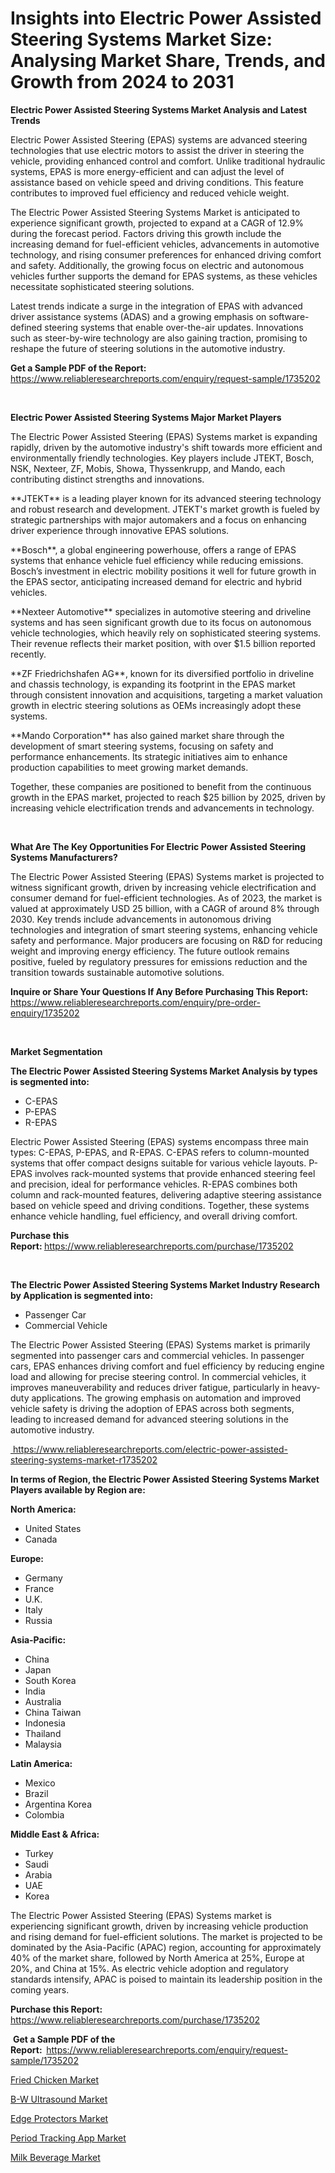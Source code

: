 <p><h1>Insights into Electric Power Assisted Steering Systems Market Size: Analysing Market Share, Trends, and Growth from 2024 to 2031</h1></p><p><strong>Electric Power Assisted Steering Systems Market Analysis and Latest Trends</strong></p>
<p><p>Electric Power Assisted Steering (EPAS) systems are advanced steering technologies that use electric motors to assist the driver in steering the vehicle, providing enhanced control and comfort. Unlike traditional hydraulic systems, EPAS is more energy-efficient and can adjust the level of assistance based on vehicle speed and driving conditions. This feature contributes to improved fuel efficiency and reduced vehicle weight.</p><p>The Electric Power Assisted Steering Systems Market is anticipated to experience significant growth, projected to expand at a CAGR of 12.9% during the forecast period. Factors driving this growth include the increasing demand for fuel-efficient vehicles, advancements in automotive technology, and rising consumer preferences for enhanced driving comfort and safety. Additionally, the growing focus on electric and autonomous vehicles further supports the demand for EPAS systems, as these vehicles necessitate sophisticated steering solutions. </p><p>Latest trends indicate a surge in the integration of EPAS with advanced driver assistance systems (ADAS) and a growing emphasis on software-defined steering systems that enable over-the-air updates. Innovations such as steer-by-wire technology are also gaining traction, promising to reshape the future of steering solutions in the automotive industry.</p></p>
<p><strong>Get a Sample PDF of the Report:&nbsp;</strong> <a href="https://www.reliableresearchreports.com/enquiry/request-sample/1735202?utm_campaign=112&utm_medium=2&utm_source=Github&utm_content=ia&utm_term=08102024&utm_id=electric-power-assisted-steering-systems">https://www.reliableresearchreports.com/enquiry/request-sample/1735202</a></p>
<p>&nbsp;</p>
<p><strong>Electric Power Assisted Steering Systems Major Market Players</strong></p>
<p><p>The Electric Power Assisted Steering (EPAS) Systems market is expanding rapidly, driven by the automotive industry's shift towards more efficient and environmentally friendly technologies. Key players include JTEKT, Bosch, NSK, Nexteer, ZF, Mobis, Showa, Thyssenkrupp, and Mando, each contributing distinct strengths and innovations.</p><p>**JTEKT** is a leading player known for its advanced steering technology and robust research and development. JTEKT's market growth is fueled by strategic partnerships with major automakers and a focus on enhancing driver experience through innovative EPAS solutions.</p><p>**Bosch**, a global engineering powerhouse, offers a range of EPAS systems that enhance vehicle fuel efficiency while reducing emissions. Bosch’s investment in electric mobility positions it well for future growth in the EPAS sector, anticipating increased demand for electric and hybrid vehicles.</p><p>**Nexteer Automotive** specializes in automotive steering and driveline systems and has seen significant growth due to its focus on autonomous vehicle technologies, which heavily rely on sophisticated steering systems. Their revenue reflects their market position, with over $1.5 billion reported recently.</p><p>**ZF Friedrichshafen AG**, known for its diversified portfolio in driveline and chassis technology, is expanding its footprint in the EPAS market through consistent innovation and acquisitions, targeting a market valuation growth in electric steering solutions as OEMs increasingly adopt these systems.</p><p>**Mando Corporation** has also gained market share through the development of smart steering systems, focusing on safety and performance enhancements. Its strategic initiatives aim to enhance production capabilities to meet growing market demands.</p><p>Together, these companies are positioned to benefit from the continuous growth in the EPAS market, projected to reach $25 billion by 2025, driven by increasing vehicle electrification trends and advancements in technology.</p></p>
<p>&nbsp;</p>
<p><strong>What Are The Key Opportunities For Electric Power Assisted Steering Systems Manufacturers?</strong></p>
<p><p>The Electric Power Assisted Steering (EPAS) Systems market is projected to witness significant growth, driven by increasing vehicle electrification and consumer demand for fuel-efficient technologies. As of 2023, the market is valued at approximately USD 25 billion, with a CAGR of around 8% through 2030. Key trends include advancements in autonomous driving technologies and integration of smart steering systems, enhancing vehicle safety and performance. Major producers are focusing on R&D for reducing weight and improving energy efficiency. The future outlook remains positive, fueled by regulatory pressures for emissions reduction and the transition towards sustainable automotive solutions.</p></p>
<p><strong>Inquire or Share Your Questions If Any Before Purchasing This Report:</strong> <a href="https://www.reliableresearchreports.com/enquiry/pre-order-enquiry/1735202?utm_campaign=112&utm_medium=2&utm_source=Github&utm_content=ia&utm_term=08102024&utm_id=electric-power-assisted-steering-systems">https://www.reliableresearchreports.com/enquiry/pre-order-enquiry/1735202</a></p>
<p>&nbsp;</p>
<p><strong>Market Segmentation</strong></p>
<p><strong>The Electric Power Assisted Steering Systems Market Analysis by types is segmented into:</strong></p>
<p><ul><li>C-EPAS</li><li>P-EPAS</li><li>R-EPAS</li></ul></p>
<p><p>Electric Power Assisted Steering (EPAS) systems encompass three main types: C-EPAS, P-EPAS, and R-EPAS. C-EPAS refers to column-mounted systems that offer compact designs suitable for various vehicle layouts. P-EPAS involves rack-mounted systems that provide enhanced steering feel and precision, ideal for performance vehicles. R-EPAS combines both column and rack-mounted features, delivering adaptive steering assistance based on vehicle speed and driving conditions. Together, these systems enhance vehicle handling, fuel efficiency, and overall driving comfort.</p></p>
<p><strong>Purchase this Report:&nbsp;</strong><a href="https://www.reliableresearchreports.com/purchase/1735202?utm_campaign=112&utm_medium=2&utm_source=Github&utm_content=ia&utm_term=08102024&utm_id=electric-power-assisted-steering-systems">https://www.reliableresearchreports.com/purchase/1735202</a></p>
<p>&nbsp;</p>
<p><strong>The Electric Power Assisted Steering Systems Market Industry Research by Application is segmented into:</strong></p>
<p><ul><li>Passenger Car</li><li>Commercial Vehicle</li></ul></p>
<p><p>The Electric Power Assisted Steering (EPAS) Systems market is primarily segmented into passenger cars and commercial vehicles. In passenger cars, EPAS enhances driving comfort and fuel efficiency by reducing engine load and allowing for precise steering control. In commercial vehicles, it improves maneuverability and reduces driver fatigue, particularly in heavy-duty applications. The growing emphasis on automation and improved vehicle safety is driving the adoption of EPAS across both segments, leading to increased demand for advanced steering solutions in the automotive industry.</p></p>
<p><a href="https://www.reliableresearchreports.com/electric-power-assisted-steering-systems-market-r1735202?utm_campaign=112&utm_medium=2&utm_source=Github&utm_content=ia&utm_term=08102024&utm_id=electric-power-assisted-steering-systems">&nbsp;https://www.reliableresearchreports.com/electric-power-assisted-steering-systems-market-r1735202</a></p>
<p><strong>In terms of Region, the Electric Power Assisted Steering Systems Market Players available by Region are:</strong></p>
<p>
    <p> <strong> North America: </strong>
        <ul>
            <li>United States</li>
            <li>Canada</li>
        </ul>
        </p> 
    <p> <strong> Europe: </strong>
        <ul>
            <li>Germany</li>
            <li>France</li>
            <li>U.K.</li>
            <li>Italy</li>
            <li>Russia</li>
        </ul>
        </p> 
    <p> <strong> Asia-Pacific: </strong>
        <ul>
            <li>China</li>
            <li>Japan</li>
            <li>South Korea</li>
            <li>India</li>
            <li>Australia</li>
            <li>China Taiwan</li>
            <li>Indonesia</li>
            <li>Thailand</li>
            <li>Malaysia</li>
        </ul>
        </p> 
    <p> <strong> Latin America: </strong>
        <ul>
            <li>Mexico</li>
            <li>Brazil</li>
            <li>Argentina Korea</li>
            <li>Colombia</li>
        </ul>
        </p> 
    <p> <strong> Middle East & Africa: </strong>
        <ul>
            <li>Turkey</li>
            <li>Saudi</li>
            <li>Arabia</li>
            <li>UAE</li>
            <li>Korea</li>
        </ul>
    </p>
    </p>
<p><p>The Electric Power Assisted Steering (EPAS) Systems market is experiencing significant growth, driven by increasing vehicle production and rising demand for fuel-efficient solutions. The market is projected to be dominated by the Asia-Pacific (APAC) region, accounting for approximately 40% of the market share, followed by North America at 25%, Europe at 20%, and China at 15%. As electric vehicle adoption and regulatory standards intensify, APAC is poised to maintain its leadership position in the coming years.</p></p>
<p><strong>Purchase this Report: </strong><a href="https://www.reliableresearchreports.com/purchase/1735202?utm_campaign=112&utm_medium=2&utm_source=Github&utm_content=ia&utm_term=08102024&utm_id=electric-power-assisted-steering-systems">https://www.reliableresearchreports.com/purchase/1735202</a></p>
<p>&nbsp;<strong>Get a Sample PDF of the Report:&nbsp;&nbsp;</strong><a href="https://www.reliableresearchreports.com/enquiry/request-sample/1735202?utm_campaign=112&utm_medium=2&utm_source=Github&utm_content=ia&utm_term=08102024&utm_id=electric-power-assisted-steering-systems">https://www.reliableresearchreports.com/enquiry/request-sample/1735202</a></p>
<p><strong></strong></p>
<p><p><a href="https://issuu.com/reportprime-2/docs/fried-chicken-market-size-2030.pptx_a3355e76a761ea?utm_campaign=112&utm_medium=2&utm_source=Github&utm_content=ia&utm_term=08102024&utm_id=electric-power-assisted-steering-systems">Fried Chicken Market</a></p><p><a href="https://github.com/ShaheenRoz/Market-Research-Report-List-1/blob/main/b-w-ultrasound-market.md?utm_campaign=112&utm_medium=2&utm_source=Github&utm_content=ia&utm_term=08102024&utm_id=electric-power-assisted-steering-systems">B-W Ultrasound Market</a></p><p><a href="https://www.linkedin.com/pulse/insights-edge-protectors-industry-market-financial-status-kc04e?utm_campaign=112&utm_medium=2&utm_source=Github&utm_content=ia&utm_term=08102024&utm_id=electric-power-assisted-steering-systems">Edge Protectors Market</a></p><p><a href="https://github.com/Elvirademiri584/Market-Research-Report-List-1/blob/main/period-tracking-app-market.md?utm_campaign=112&utm_medium=2&utm_source=Github&utm_content=ia&utm_term=08102024&utm_id=electric-power-assisted-steering-systems">Period Tracking App Market</a></p><p><a href="https://issuu.com/reportprime-2/docs/milk-beverage-market-size-2030.pptx_f41c731d5bea8b?utm_campaign=112&utm_medium=2&utm_source=Github&utm_content=ia&utm_term=08102024&utm_id=electric-power-assisted-steering-systems">Milk Beverage Market</a></p></p>